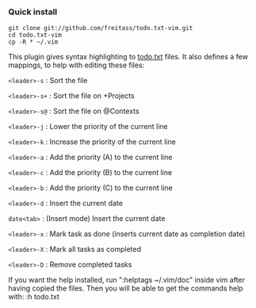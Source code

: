 ### Quick install

    git clone git://github.com/freitass/todo.txt-vim.git
    cd todo.txt-vim
    cp -R * ~/.vim


This plugin gives syntax highlighting to [todo.txt](http://todotxt.com/) files. It also defines a few
mappings, to help with editing these files:

`<leader>-s` : Sort the file

`<leader>-s+` : Sort the file on +Projects

`<leader>-s@` : Sort the file on @Contexts

`<leader>-j` : Lower the priority of the current line

`<leader>-k` : Increase the priority of the current line

`<leader>-a` : Add the priority (A) to the current line

`<leader>-c` : Add the priority (B) to the current line

`<leader>-b` : Add the priority (C) to the current line

`<leader>-d` : Insert the current date

`date<tab>`  : (Insert mode) Insert the current date

`<leader>-x` : Mark task as done (inserts current date as completion date)

`<leader>-X` : Mark all tasks as completed

`<leader>-D` : Remove completed tasks

If you want the help installed, run ":helptags ~/.vim/doc" inside vim after having copied the files.
Then you will be able to get the commands help with: :h todo.txt
